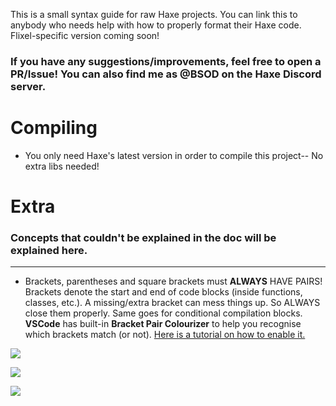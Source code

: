 This is a small syntax guide for raw Haxe projects. You can link this to anybody who needs help with how to properly format their Haxe code. Flixel-specific version coming soon!

### If you have any suggestions/improvements, feel free to open a PR/Issue! You can also find me as @BSOD on the Haxe Discord server.

# Compiling

- You only need Haxe's latest version in order to compile this project-- No extra libs needed!

# Extra

### Concepts that couldn't be explained in the doc will be explained here.

----------

- Brackets, parentheses and square brackets must **ALWAYS** HAVE PAIRS! Brackets denote the start and end of code blocks (inside functions, classes, etc.). A missing/extra bracket can mess things up. So ALWAYS close them properly. Same goes for conditional compilation blocks.
**VSCode** has built-in **Bracket Pair Colourizer** to help you recognise which brackets match (or not). [Here is a tutorial on how to enable it.](https://www.youtube.com/watch?v=tw7LJZfhowU)

![](https://github.com/runkanrenchu/syntax-guide/blob/master/improper.png)

![](https://github.com/runkanrenchu/syntax-guide/blob/master/what-is-wrong-with-you.png)

![](https://github.com/runkanrenchu/syntax-guide/blob/master/proper.png)
